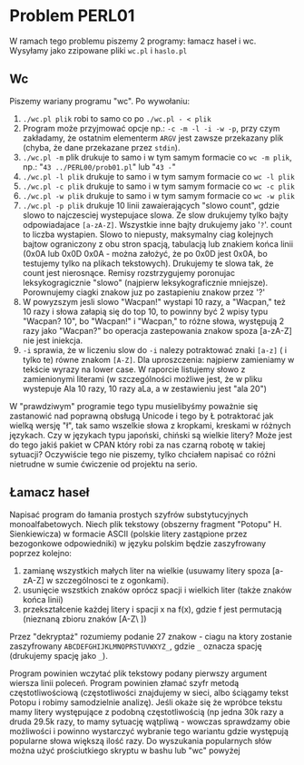 # Problem PERL01
W ramach tego problemu piszemy 2 programy: łamacz haseł i wc. Wysyłamy jako zzipowane pliki `wc.pl` i `haslo.pl`

## Wc
Piszemy wariany programu "wc". Po wywołaniu:

1. ```./wc.pl plik``` robi to samo co po ```./wc.pl - < plik```
2. Program może przyjmować opcje np.: `-c -m -l -i -w -p`, przy czym zakładamy, że ostatnim elementerm `ARGV` jest zawsze przekazany plik (chyba, że dane przekazane przez `stdin`).
3. ```./wc.pl -m``` plik drukuje to samo i w tym samym formacie co ```wc -m plik```, np.: "`43 ../PERL00/prob01.pl`" lub "`43 -`"
4. ```./wc.pl -l plik``` drukuje to samo i w tym samym formacie co ```wc -l plik```
5. ```./wc.pl -c plik``` drukuje to samo i w tym samym formacie co ```wc -c plik```
6. ```./wc.pl -w plik``` drukuje to samo i w tym samym formacie co ```wc -w plik```
7. ```./wc.pl -p plik``` drukuje 10 linii zawaierających "slowo count", gdzie slowo to najczesciej wystepujace slowa. Ze slow drukujemy tylko bajty odpowiadajace `[a-zA-Z]`. Wszystkie inne bajty drukujemy jako '`?`'. count to liczba wystapien. Slowo to niepusty, maksymalny ciag kolejnych bajtow ograniczony z obu stron spacją, tabulacją lub znakiem końca linii (0x0A lub 0x0D 0x0A - można założyć, że po 0x0D jest 0x0A, bo testujemy tylko na plikach tekstowych). Drukujemy te slowa tak, że count jest nierosnące. Remisy rozstrzygujemy poronujac leksykogragicznie "slowo" (najpierw leksykograficznie mniejsze). Porownujemy ciagki znakow juz po zastapieniu znakow przez '?'
8. W powyzszym jesli slowo "Wacpan!" wystapi 10 razy, a "Wacpan," też 10 razy i słowa załapią się do top 10, to powinny być 2 wpisy typu "Wacpan? 10", bo "Wacpan!" i "Wacpan," to różne słowa, występują 2 razy jako "Wacpan?" bo operacja zastepowania znakow spoza [a-zA-Z] nie jest iniekcja.
9. `-i` sprawia, że w liczeniu slow do `-i` nalezy potraktować znaki `[a-z]` ( i tylko te) równe znakom `[A-Z]`. Dla uproszczenia: najpierw zamieniamy w tekście wyrazy na lower case. W raporcie listujemy słowo z zamienionymi literami (w szczególności możliwe jest, że w pliku wystepuje Ala 10 razy, 10 razy aLa, a w zestawieniu jest "ala 20")

W "prawdziwym" programie tego typu musielibyśmy poważnie się zastanowić nad poprawną obsługą Unicode i tego by Ł potraktorać jak wielką wersję "ł", tak samo wszelkie słowa z kropkami, kreskami w różnych językach. Czy w językach typu japoński, chiński są wielkie litery? Może jest do tego jakiś pakiet w CPAN który robi za nas czarną robotę w takiej sytuacji? Oczywiście tego nie piszemy, tylko chciałem napisać co różni nietrudne w sumie ćwiczenie od projektu na serio.

## Łamacz haseł
Napisać program do łamania prostych szyfrów substytucyjnych monoalfabetowych. Niech plik tekstowy (obszerny fragment "Potopu" H. Sienkiewicza) w formacie ASCII (polskie litery zastąpione przez bezogonkowe odpowiedniki) w języku polskim będzie zaszyfrowany poprzez kolejno:

1. zamianę wszystkich małych liter na wielkie (usuwamy litery spoza [a-zA-Z] w szczególnosci te z ogonkami).
2. usunięcie wszstkich znaków oprócz spacji i wielkich liter (także znaków końca linii)
3. przekształcenie każdej litery i spacji x na f(x), gdzie f jest permutacją (nieznaną zbioru znaków [A-Z\ ])

Przez "dekryptaż" rozumiemy podanie 27 znakow - ciagu na ktory zostanie zaszyfrowany `ABCDEFGHIJKLMNOPRSTUVWXYZ_`, gdzie `_` oznacza spację (drukujemy spację jako `_`).

Program powinien wczytać plik tekstowy podany pierwszy argument wiersza linii poleceń. Program powinien złamać szyfr metodą częstotliwościową (częstotliwości znajdujemy w sieci, albo ściągamy tekst Potopu i robimy samodzielnie analizę). Jeśli okaże się że wpróbce tekstu mamy litery występujące z podobną częstotliwością (np jedna 30k razy a druda 29.5k razy, to mamy sytuację wątpliwą - wowczas sprawdzamy obie możliwości i powinno wystarczyć wybranie tego wariantu gdzie występują popularne słowa większą ilość razy. Do wyszukania popularnych słów można użyć prościutkiego skryptu w bashu lub "wc" powyżej